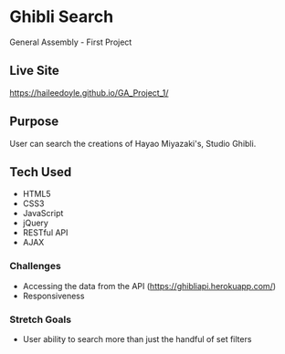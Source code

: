 # Ghibli Search
General Assembly - First Project

## Live Site
https://haileedoyle.github.io/GA_Project_1/

## Purpose
User can search the creations of Hayao Miyazaki's, Studio Ghibli. 

## Tech Used
- HTML5
- CSS3
- JavaScript
- jQuery
- RESTful API
- AJAX

### Challenges
- Accessing the data from the API
(https://ghibliapi.herokuapp.com/)
- Responsiveness

### Stretch Goals
- User ability to search more than just the handful of set filters
